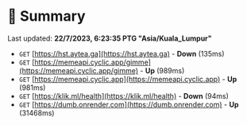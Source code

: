 # 📖 Summary
Last updated: **22/7/2023, 6:23:35 PTG "Asia/Kuala_Lumpur"**

- `GET` [https://hst.aytea.ga](https://hst.aytea.ga) - **Down** (135ms)
- `GET` [https://memeapi.cyclic.app/gimme](https://memeapi.cyclic.app/gimme) - **Up** (989ms)
- `GET` [https://memeapi.cyclic.app](https://memeapi.cyclic.app) - **Up** (981ms)
- `GET` [https://klik.ml/health](https://klik.ml/health) - **Down** (94ms)
- `GET` [https://dumb.onrender.com](https://dumb.onrender.com) - **Up** (31468ms)
